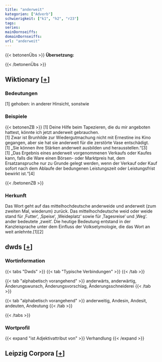 ```yaml
---
title: "anderweit"
kategorien: ["Adverb"]
schwierigkeit: ["k1", "h2", "r23"]
tags:
series:
mainDornseiffs:
domainDornseiffs:
url: "anderweit"
---
```


{{< betonenÜbs >}}
**Übersetzung:**  
  
{{< /betonenÜbs >}}

## Wiktionary [[+](https://de.wiktionary.org/wiki/anderweit)]

### Bedeutungen
[1] gehoben: in anderer Hinsicht, sonstwie  

### Beispiele
{{< betonenZB >}}
[1] Deine Hilfe beim Tapezieren, die du mir angeboten hattest, könnte ich jetzt anderweit gebrauchen.  
[1] Zwar ist Brunhilde zur Wiedergutmachung nicht mit Ernestine ins Kino gegangen, aber sie hat sie anderweit für die zerstörte Vase entschädigt.  
[1] „Sie können ihre Stärken anderweit ausbilden und herausstellen.“[3]  
[1] „Das Ergebnis eines anderweit vorgenommenen Verkaufs oder Kaufes kann, falls die Ware einen Börsen- oder Marktpreis hat, dem Ersatzanspruche nur zu Grunde gelegt werden, wenn der Verkauf oder Kauf sofort nach dem Ablaufe der bedungenen Leistungszeit oder Leistungsfrist bewirkt ist.“[4]  

{{< /betonenZB >}}
### Herkunft
Das Wort geht auf das mittelhochdeutsche anderweide und anderweit (zum zweiten Mal, wiederum) zurück. Das mittelhochdeutsche weid oder weide stand für ‚Futter‘, ‚Speise‘, ‚Weideplatz‘ sowie für ‚Tagesreise‘ und ‚Weg‘. ander bedeutete ‚zweit‘. Die heutige Bedeutung entstand in der Kanzleisprache unter dem Einfluss der Volksetymologie, die das Wort an weit anlehnte.[1][2]  



## dwds [[+](https://www.dwds.de/wb/anderweit)]

### Wortinformation
{{< tabs "Dwds" >}}
{{< tab "Typische Verbindungen" >}}
{{< /tab >}}

{{< tab "alphabetisch vorangehend" >}}
anderwärts, anderwärtig, Änderungswunsch, Änderungsvorschlag, Änderungsschneiderei
{{< /tab >}}

{{< tab "alphabetisch vorangehend" >}}
anderweitig, Andesin, Andesit, andeuten, Andeutung
{{< /tab >}}

{{< /tabs >}}

### Wortprofil
{{< expand "ist Adjektivattribut von" >}} Verhandlung {{< /expand >}}

## Leipzig Corpora [[+](https://corpora.uni-leipzig.de/en/res?word=anderweit&corpusId=deu_newscrawl-public_2018)]

